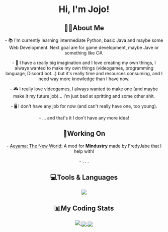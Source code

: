 <h1 align="center"> Hi, I'm Jojo! </h1>


<h2 align="center">👋🏻About Me</h2>

<p align="center">- 📚 I'm currently learning intermediate Python, basic Java and maybe some Web Development. Next goal are for game development, maybe Jave or something like C#. </p>

<p align="center">- 🎨 I have a really big imagination and I love creating my own things, I always wanted to make my own things (videogames, programming language, Discord bot...) but it's really time and resources consuming, and I need way more knowledge than I have now.</p>

<p align="center">- 🎮 I really love videogames, I always wanted to make one (and maybe make it my future job)... I'm just bad at spritting and some other shit. </p>

<p align="center">- 🖥️ I don't have any job for now (and can't really have one, too young). </p>

<p align="center">- ... and that's it I don't have any more idea! </p>

<h2 align="center">📝Working On</h2>

<p align="center">- <a href="https://github.com/FredyJabe/aeyama">Aeyama: The New World:</a> A mod for <b>Mindustry</b> made by FredyJabe that I help with!</p>
<p align="center"> - . . . </p>

<h2 align="center">💻Tools & Languages</h2>
<div align ="center">
  <a href="https://skillicons.dev">
    <img align ="center" src="https://skillicons.dev/icons?i=vscode,github,git,discord,bots,python,java"/>
  </a>
</div>

<h2 align="center">📊My Coding Stats</h2>

<div align ="center">
  <a href="https://github.com/JojoFR1/">
    <img src="https://github-readme-stats.vercel.app/api?username=jojofr1&show_icons=true&include_all_commits=true&theme=codeSTACKr" />
  </a>
  <a href="https://wakatime.com/@JojoFR1">
    <img align="center" src="https://github-readme-stats.vercel.app/api/wakatime?username=@jojofr1&theme=codeSTACKr" />
  </a>
  <a href="https://github.com/JojoFR1">
    <img align="center" src="https://github-readme-stats.vercel.app/api/top-langs/?username=jojofr1&theme=codeSTACKr" />
  </a>
</div>
